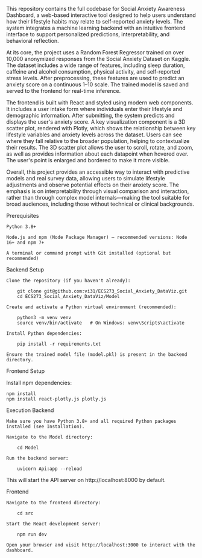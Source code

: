 This repository contains the full codebase for Social Anxiety Awareness Dashboard, a web-based interactive tool designed to help users understand how their lifestyle habits may relate to self-reported anxiety levels. The system integrates a machine learning backend with an intuitive frontend interface to support personalized predictions, interpretability, and behavioral reflection.

At its core, the project uses a Random Forest Regressor trained on over 10,000 anonymized responses from the Social Anxiety Dataset on Kaggle. The dataset includes a wide range of features, including sleep duration, caffeine and alcohol consumption, physical activity, and self-reported stress levels. After preprocessing, these features are used to predict an anxiety score on a continuous 1–10 scale. The trained model is saved and served to the frontend for real-time inference.

The frontend is built with React and styled using modern web components. It includes a user intake form where individuals enter their lifestyle and demographic information. After submitting, the system predicts and displays the user's anxiety score. A key visualization component is a 3D scatter plot, rendered with Plotly, which shows the relationship between key lifestyle variables and anxiety levels across the dataset. Users can see where they fall relative to the broader population, helping to contextualize their results. The 3D scatter plot allows the user to scroll, rotate, and zoom, as well as provides information about each datapoint when hovered over. The user's point is enlarged and bordered to make it more visible.

Overall, this project provides an accessible way to interact with predictive models and real survey data, allowing users to simulate lifestyle adjustments and observe potential effects on their anxiety score. The emphasis is on interpretability through visual comparison and interaction, rather than through complex model internals—making the tool suitable for broad audiences, including those without technical or clinical backgrounds.

Prerequisites

    Python 3.8+

    Node.js and npm (Node Package Manager) — recommended versions: Node 16+ and npm 7+

    A terminal or command prompt with Git installed (optional but recommended)

Backend Setup

    Clone the repository (if you haven't already):

        git clone git@github.com:vi31/ECS273_Social_Anxiety_DataViz.git
        cd ECS273_Social_Anxiety_DataViz/Model

    Create and activate a Python virtual environment (recommended):

        python3 -m venv venv
        source venv/bin/activate   # On Windows: venv\Scripts\activate

    Install Python dependencies:

        pip install -r requirements.txt

    Ensure the trained model file (model.pkl) is present in the backend directory.

Frontend Setup

Install npm dependencies:

    npm install
    npm install react-plotly.js plotly.js

Execution
Backend

    Make sure you have Python 3.8+ and all required Python packages installed (see Installation).

    Navigate to the Model directory:

        cd Model

    Run the backend server:

        uvicorn Api:app --reload

This will start the API server on http://localhost:8000 by default.

Frontend

    Navigate to the frontend directory:

        cd src

    Start the React development server:

        npm run dev

    Open your browser and visit http://localhost:3000 to interact with the dashboard.
